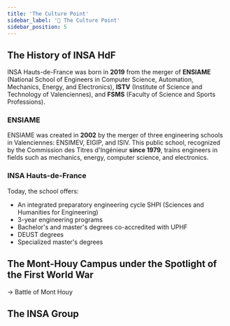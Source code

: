 ```yaml
---
title: 'The Culture Point'
sidebar_label: '🧠 The Culture Point'
sidebar_position: 5
---
```


## The History of INSA HdF

INSA Hauts-de-France was born in **2019** from the merger of **ENSIAME** (National School of Engineers in Computer Science, Automation, Mechanics, Energy, and Electronics), **ISTV** (Institute of Science and Technology of Valenciennes), and **FSMS** (Faculty of Science and Sports Professions).

### ENSIAME

ENSIAME was created in **2002** by the merger of three engineering schools in Valenciennes: ENSIMEV, EIGIP, and ISIV. This public school, recognized by the Commission des Titres d'Ingénieur **since 1979**, trains engineers in fields such as mechanics, energy, computer science, and electronics.

### INSA Hauts-de-France

Today, the school offers:
- An integrated preparatory engineering cycle SHPI (Sciences and Humanities for Engineering)
- 3-year engineering programs
- Bachelor's and master's degrees co-accredited with UPHF
- DEUST degrees
- Specialized master's degrees

## The Mont-Houy Campus under the Spotlight of the First World War

-> Battle of Mont Houy

## The INSA Group
